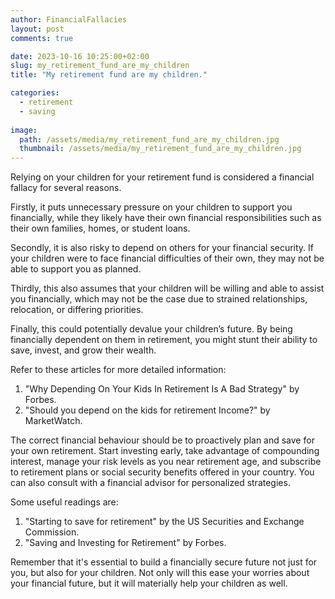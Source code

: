 ```yaml
---
author: FinancialFallacies
layout: post
comments: true

date: 2023-10-16 10:25:00+02:00  
slug: my_retirement_fund_are_my_children
title: "My retirement fund are my children."

categories:
  - retirement
  - saving
  
image:
  path: /assets/media/my_retirement_fund_are_my_children.jpg
  thumbnail: /assets/media/my_retirement_fund_are_my_children.jpg
---
```


Relying on your children for your retirement fund is considered a financial fallacy for several reasons. 

Firstly, it puts unnecessary pressure on your children to support you financially, while they likely have their own financial responsibilities such as their own families, homes, or student loans. 

Secondly, it is also risky to depend on others for your financial security. If your children were to face financial difficulties of their own, they may not be able to support you as planned.

Thirdly, this also assumes that your children will be willing and able to assist you financially, which may not be the case due to strained relationships, relocation, or differing priorities.

Finally, this could potentially devalue your children’s future. By being financially dependent on them in retirement, you might stunt their ability to save, invest, and grow their wealth.

Refer to these articles for more detailed information:
1. "Why Depending On Your Kids In Retirement Is A Bad Strategy" by Forbes.
2. "Should you depend on the kids for retirement Income?" by MarketWatch.

The correct financial behaviour should be to proactively plan and save for your own retirement. Start investing early, take advantage of compounding interest, manage your risk levels as you near retirement age, and subscribe to retirement plans or social security benefits offered in your country. You can also consult with a financial advisor for personalized strategies.

Some useful readings are:
1. "Starting to save for retirement" by the US Securities and Exchange Commission.
2. "Saving and Investing for Retirement" by Forbes.

Remember that it's essential to build a financially secure future not just for you, but also for your children. Not only will this ease your worries about your financial future, but it will materially help your children as well.
